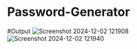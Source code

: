 # Password-Generator
#Output
![Screenshot 2024-12-02 121908](https://github.com/user-attachments/assets/8a2fbdc5-09d5-4dbb-8909-3a7900e224f9)
![Screenshot 2024-12-02 121940](https://github.com/user-attachments/assets/e51c2d59-d5dd-492b-b9df-e16fcc650025)

